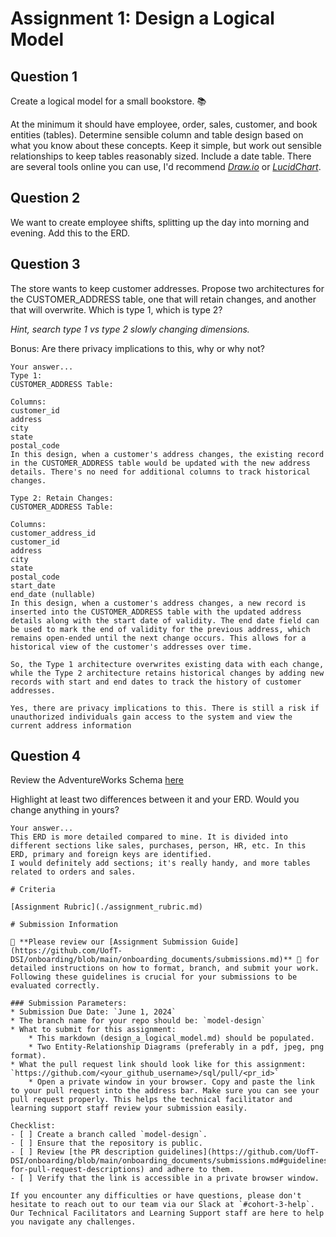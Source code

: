 # Assignment 1: Design a Logical Model

## Question 1
Create a logical model for a small bookstore. 📚

At the minimum it should have employee, order, sales, customer, and book entities (tables). Determine sensible column and table design based on what you know about these concepts. Keep it simple, but work out sensible relationships to keep tables reasonably sized. Include a date table. There are several tools online you can use, I'd recommend [_Draw.io_](https://www.drawio.com/) or [_LucidChart_](https://www.lucidchart.com/pages/).

## Question 2
We want to create employee shifts, splitting up the day into morning and evening. Add this to the ERD.

## Question 3
The store wants to keep customer addresses. Propose two architectures for the CUSTOMER_ADDRESS table, one that will retain changes, and another that will overwrite. Which is type 1, which is type 2?

_Hint, search type 1 vs type 2 slowly changing dimensions._

Bonus: Are there privacy implications to this, why or why not?
```
Your answer...
Type 1: 
CUSTOMER_ADDRESS Table:

Columns:
customer_id 
address
city
state
postal_code
In this design, when a customer's address changes, the existing record in the CUSTOMER_ADDRESS table would be updated with the new address details. There's no need for additional columns to track historical changes.

Type 2: Retain Changes:
CUSTOMER_ADDRESS Table:

Columns:
customer_address_id 
customer_id 
address
city
state
postal_code
start_date
end_date (nullable)
In this design, when a customer's address changes, a new record is inserted into the CUSTOMER_ADDRESS table with the updated address details along with the start date of validity. The end date field can be used to mark the end of validity for the previous address, which remains open-ended until the next change occurs. This allows for a historical view of the customer's addresses over time.

So, the Type 1 architecture overwrites existing data with each change, while the Type 2 architecture retains historical changes by adding new records with start and end dates to track the history of customer addresses.

Yes, there are privacy implications to this. There is still a risk if unauthorized individuals gain access to the system and view the current address information
```

## Question 4
Review the AdventureWorks Schema [here](https://i.stack.imgur.com/LMu4W.gif)

Highlight at least two differences between it and your ERD. Would you change anything in yours?
```
Your answer...
This ERD is more detailed compared to mine. It is divided into different sections like sales, purchases, person, HR, etc. In this ERD, primary and foreign keys are identified.
I would definitely add sections; it's really handy, and more tables related to orders and sales.

# Criteria

[Assignment Rubric](./assignment_rubric.md)

# Submission Information

🚨 **Please review our [Assignment Submission Guide](https://github.com/UofT-DSI/onboarding/blob/main/onboarding_documents/submissions.md)** 🚨 for detailed instructions on how to format, branch, and submit your work. Following these guidelines is crucial for your submissions to be evaluated correctly.

### Submission Parameters:
* Submission Due Date: `June 1, 2024`
* The branch name for your repo should be: `model-design`
* What to submit for this assignment:
    * This markdown (design_a_logical_model.md) should be populated.
    * Two Entity-Relationship Diagrams (preferably in a pdf, jpeg, png format).
* What the pull request link should look like for this assignment: `https://github.com/<your_github_username>/sql/pull/<pr_id>`
    * Open a private window in your browser. Copy and paste the link to your pull request into the address bar. Make sure you can see your pull request properly. This helps the technical facilitator and learning support staff review your submission easily.

Checklist:
- [ ] Create a branch called `model-design`.
- [ ] Ensure that the repository is public.
- [ ] Review [the PR description guidelines](https://github.com/UofT-DSI/onboarding/blob/main/onboarding_documents/submissions.md#guidelines-for-pull-request-descriptions) and adhere to them.
- [ ] Verify that the link is accessible in a private browser window.

If you encounter any difficulties or have questions, please don't hesitate to reach out to our team via our Slack at `#cohort-3-help`. Our Technical Facilitators and Learning Support staff are here to help you navigate any challenges.
